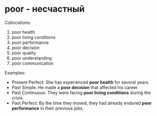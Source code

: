 # poor - несчастный

Collocations:

1. poor health
2. poor living conditions
3. poor performance
4. poor decision
5. poor quality
6. poor understanding
7. poor communication

Examples:

- Present Perfect: She has experienced **poor health** for several years.
- Past Simple: He made a **poor decision** that affected his career.
- Past Continuous: They were facing **poor living conditions** during the crisis.
- Past Perfect: By the time they moved, they had already endured **poor performance** in their previous jobs.